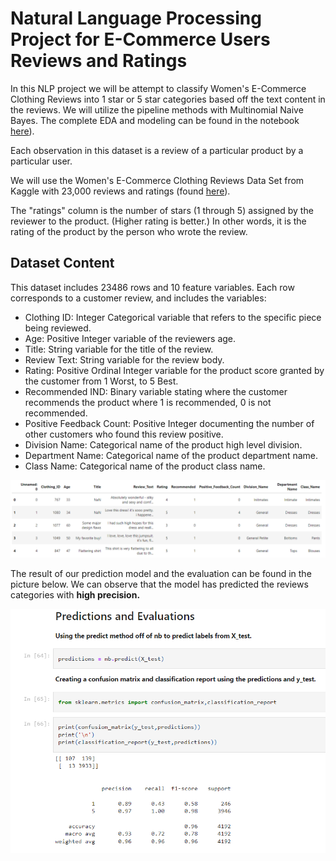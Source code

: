 # Natural Language Processing Project for E-Commerce Users Reviews and Ratings

In this NLP project we will be attempt to classify Women's E-Commerce Clothing Reviews into 1 star or 5 star categories based off the text content in the reviews. We will utilize the pipeline methods with Multinomial Naive Bayes. The complete EDA and modeling can be found in the notebook [here](https://github.com/javadfarshchi/Natural-Language-Processing-E-Commerce-Review/blob/main/NLP_Project_E_Commerce.ipynb)).

Each observation in this dataset is a review of a particular product by a particular user.

We will use the Women's E-Commerce Clothing Reviews Data Set from Kaggle with 23,000 reviews and ratings (found [here](https://www.kaggle.com/datasets/nicapotato/womens-ecommerce-clothing-reviews)).

The "ratings" column is the number of stars (1 through 5) assigned by the reviewer to the product. (Higher rating is better.) In other words, it is the rating of the product by the person who wrote the review.

## Dataset Content
This dataset includes 23486 rows and 10 feature variables. Each row corresponds to a customer review, and includes the variables:

* Clothing ID: Integer Categorical variable that refers to the specific piece being reviewed.
* Age: Positive Integer variable of the reviewers age.
* Title: String variable for the title of the review.
* Review Text: String variable for the review body.
* Rating: Positive Ordinal Integer variable for the product score granted by the customer from 1 Worst, to 5 Best.
* Recommended IND: Binary variable stating where the customer recommends the product where 1 is recommended, 0 is not recommended.
* Positive Feedback Count: Positive Integer documenting the number of other customers who found this review positive.
* Division Name: Categorical name of the product high level division.
* Department Name: Categorical name of the product department name.
* Class Name: Categorical name of the product class name.

![Dataset Head](https://github.com/javadfarshchi/Natural-Language-Processing-E-Commerce-Review/blob/main/Dataset_Head.PNG)

The result of our prediction model and the evaluation can be found in the picture below. We can observe that the model has predicted the reviews categories with **high precision.**

![Dataset Head](https://github.com/javadfarshchi/Natural-Language-Processing-E-Commerce-Review/blob/main/Prediction_Evaluation.PNG)

